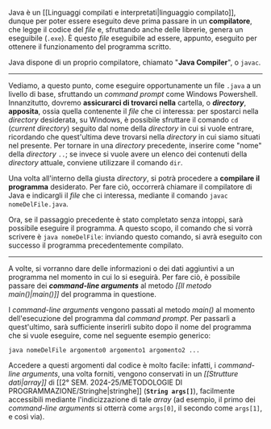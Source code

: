 Java è un [[Linguaggi compilati e interpretati|linguaggio compilato]], dunque per poter essere eseguito deve prima passare in un **compilatore**, che legge il codice del *file* e, sfruttando anche delle librerie, genera un eseguibile (`.exe`). È questo *file* eseguibile ad essere, appunto, eseguito per ottenere il funzionamento del programma scritto.

Java dispone di un proprio compilatore, chiamato "**Java Compiler**", o `javac`.
___
Vediamo, a questo punto, come eseguire opportunamente un file `.java` a un livello di base, sfruttando un *command prompt* come Windows Powershell. Innanzitutto, dovremo **assicurarci di trovarci nella** cartella, o ***directory***, **apposita**, ossia quella contenente il *file* che ci interessa: per spostarci nella *directory* desiderata, su Windows, è possibile sfruttare il comando `cd` (*current directory*) seguito dal nome della *directory* in cui si vuole entrare, ricordando che quest'ultima deve trovarsi nella *directory* in cui siamo situati nel presente. Per tornare in una *directory* precedente, inserire come "nome" della *directory* `..`; se invece si vuole avere un elenco dei contenuti della *directory* attuale, conviene utilizzare il comando `dir`.

Una volta all'interno della giusta *directory*, si potrà procedere a **compilare il programma** desiderato. Per fare ciò, occorrerà chiamare il compilatore di Java e indicargli il *file* che ci interessa, mediante il comando `javac nomeDelFile.java`.

Ora, se il passaggio precedente è stato completato senza intoppi, sarà possibile eseguire il programma. A questo scopo, il comando che si vorrà scrivere è `java nomeDelFile`: inviando questo comando, si avrà eseguito con successo il programma precedentemente compilato.
___
A volte, si vorranno dare delle informazioni o dei dati aggiuntivi a un programma nel momento in cui lo si eseguirà. Per fare ciò, è possibile passare dei ***command-line arguments*** al metodo *[[Il metodo main()|main()]]* del programma in questione.

I *command-line arguments* vengono passati al metodo *main()* al momento dell'esecuzione del programma dal *command prompt*. Per passarli a quest'ultimo, sarà sufficiente inserirli subito dopo il nome del programma che si vuole eseguire, come nel seguente esempio generico:

```
java nomeDelFile argomento0 argomento1 argomento2 ...
```

Accedere a questi argomenti dal codice è molto facile: infatti, i *command-line arguments*, una volta forniti, vengono conservati in un *[[Strutture dati|array]]* di [[2° SEM. 2024-25/METODOLOGIE DI PROGRAMMAZIONE/Stringhe|stringhe]] (**`String args[]`**), facilmente accessibili mediante l'indicizzazione di tale *array* (ad esempio, il primo dei *command-line arguments* si otterrà come `args[0]`, il secondo come `args[1]`, e così via).


